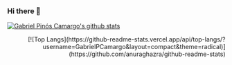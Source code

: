 ### Hi there 👋

[![Gabriel Pinós Camargo's github stats](https://github-readme-stats.vercel.app/api?username=GabrielPCamargo&count_private=true&show_icons=true&theme=radical)](https://github.com/anuraghazra/github-readme-stats)


<div align="right">
  [![Top Langs](https://github-readme-stats.vercel.app/api/top-langs/?username=GabrielPCamargo&layout=compact&theme=radical)](https://github.com/anuraghazra/github-readme-stats)
</div>

<!--
**GabrielPCamargo/GabrielPCamargo** is a ✨ _special_ ✨ repository because its `README.md` (this file) appears on your GitHub profile.

Here are some ideas to get you started:

- 🔭 I’m currently working on ...
- 🌱 I’m currently learning ...
- 👯 I’m looking to collaborate on ...
- 🤔 I’m looking for help with ...
- 💬 Ask me about ...
- 📫 How to reach me: ...
- 😄 Pronouns: ...
- ⚡ Fun fact: ...
-->
